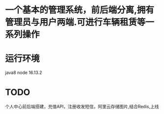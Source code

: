 # 一个基本的管理系统，前后端分离,拥有管理员与用户两端.可进行车辆租赁等一系列操作

# 运行环境
java8         node 16.13.2

# TODO
个人中心前后端搭建，充值API，注册收发短信，阿里云存储图片,结合Redis,上线
